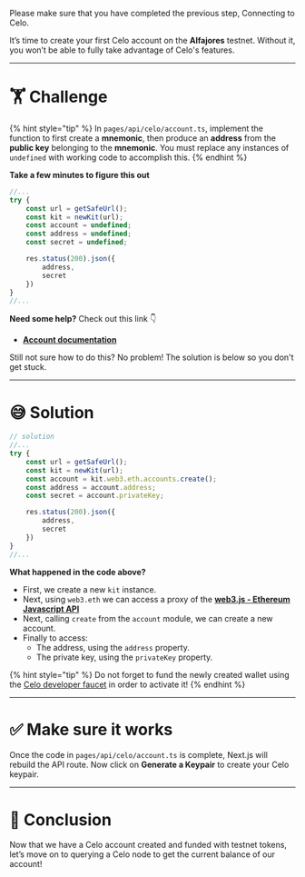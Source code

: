 Please make sure that you have completed the previous step, Connecting to Celo.

It’s time to create your first Celo account on the **Alfajores** testnet. Without it, you won’t be able to fully take advantage of Celo's features.

---

# 🏋️ Challenge

{% hint style="tip" %}
In `pages/api/celo/account.ts`, implement the function to first create a **mnemonic**, then produce an **address** from the **public key** belonging to the **mnemonic**. You must replace any instances of `undefined` with working code to accomplish this.
{% endhint %}

**Take a few minutes to figure this out**

```typescript
//...
try {
    const url = getSafeUrl();
    const kit = newKit(url);
    const account = undefined;
    const address = undefined;
    const secret = undefined;

    res.status(200).json({
        address,
        secret
    })
}
//...
```

**Need some help?** Check out this link 👇

- [**Account documentation**](https://web3js.readthedocs.io/en/v1.4.0/web3-eth-accounts.html)

Still not sure how to do this? No problem! The solution is below so you don't get stuck.

---

# 😅 Solution

```typescript
// solution
//...
try {
    const url = getSafeUrl();
    const kit = newKit(url);
    const account = kit.web3.eth.accounts.create();
    const address = account.address;
    const secret = account.privateKey;

    res.status(200).json({
        address,
        secret
    })
}
//...
```

**What happened in the code above?**

- First, we create a new `kit` instance.
- Next, using `web3.eth` we can access a proxy of the [**web3.js - Ethereum Javascript API**](https://web3js.readthedocs.io/en/v3.0.0-rc.5/)
- Next, calling `create` from the `account` module, we can create a new account.
- Finally to access:
  - The address, using the `address` property.
  - The private key, using the `privateKey` property.

{% hint style="tip" %}
Do not forget to fund the newly created wallet using the [Celo developer faucet](https://celo.org/developers/faucet) in order to activate it!
{% endhint %}

---

# ✅ Make sure it works

Once the code in `pages/api/celo/account.ts` is complete, Next.js will rebuild the API route. Now click on **Generate a Keypair** to create your Celo keypair.

---

# 🏁 Conclusion

Now that we have a Celo account created and funded with testnet tokens, let’s move on to querying a Celo node to get the current balance of our account!
